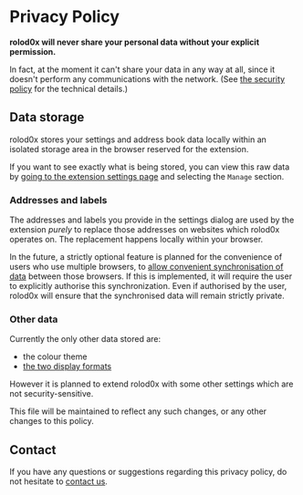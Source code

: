 # Privacy Policy

**rolod0x will never share your personal data without your explicit
permission.**

In fact, at the moment it can't share your data in any way at all,
since it doesn't perform any communications with the network.  (See
[the security policy](../SECURITY.md) for the technical details.)

## Data storage

rolod0x stores your settings and address book data locally within an
isolated storage area in the browser reserved for the extension.

If you want to see exactly what is being stored, you can view this raw
data by [going to the extension settings
page](user-guide.md#reopening) and selecting the `Manage` section.

### Addresses and labels

The addresses and labels you provide in the settings dialog are used
by the extension *purely* to replace those addresses on websites which
rolod0x operates on.  The replacement happens locally within your
browser.

In the future, a strictly optional feature is planned for the
convenience of users who use multiple browsers, to [allow convenient
synchronisation of data][#6] between those browsers.  If this is
implemented, it will require the user to explicitly authorise this
synchronization.  Even if authorised by the user, rolod0x will ensure
that the synchronised data will remain strictly private.

[#6]: https://github.com/rolod0x/rolod0x/issues/6

### Other data

Currently the only other data stored are:

- the colour theme
- [the two display formats](user-guide.md#display)

However it is planned to extend rolod0x with some other settings which
are not security-sensitive.

This file will be maintained to reflect any such changes, or any other
changes to this policy.

## Contact

If you have any questions or suggestions regarding this privacy policy, do
not hesitate to [contact us](https://github.com/rolod0x/rolod0x/discussions/new).
